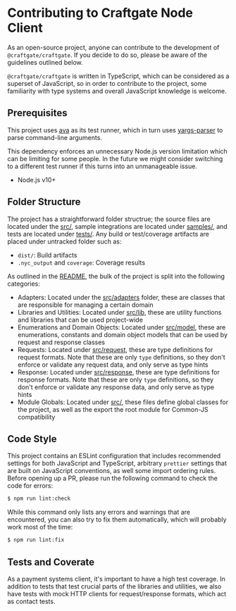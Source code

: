 # Contributing to Craftgate Node Client
As an open-source project, anyone can contribute to the development of `@craftgate/craftgate`. If you decide to do so, please be aware of the guidelines outlined below.

`@craftgate/craftgate` is written in TypeScript, which can be considered as a superset of JavaScript, so in order to contribute to the project, some familiarity with type systems and overall JavaScript knowledge is welcome.

## Prerequisites
This project uses [ava](https://github.com/avajs/ava) as its test runner, which in turn uses [yargs-parser](https://github.com/yargs/yargs-parser) to parse command-line arguments.

This dependency enforces an unnecessary Node.js version limitation which can be limiting for some people. In the future we might consider switching to a different test runner if this turns into an unmanageable issue.

- Node.js v10+

## Folder Structure
The project has a straightforward folder structrue; the source files are located under the [src/](./src), sample integrations are located under [samples/](./samples), and tests are located under [tests/](./tests). Any build or test/coverage artifacts are placed under untracked folder such as:

- `dist/`: Build artifacts
- `.nyc_output` and `coverage`: Coverage results

As outlined in the [README](./README.md), the bulk of the project is split into the following categories:

- Adapters: Located under the [src/adapters](./src/adapters) folder, these are classes that are responsible for managing a certain domain
- Libraries and Utilities: Located under [src/lib](./src/lib), these are utility functions and libraries that can be used project-wide
- Enumerations and Domain Objects: Located under [src/model](./src/model), these are enumerations, constants and domain object models that can be used by request and response classes
- Requests: Located under [src/request](./src/request), these are type definitions for request formats. Note that these are only `type` definitions, so they don't enforce or validate any request data, and only serve as type hints
- Response: Located under [src/response](./src/response), these are type definitions for response formats. Note that these are only `type` definitions, so they don't enforce or validate any response data, and only serve as type hints
- Module Globals: Located under [src/](./src), these files define global classes for the project, as well as the export the root module for Common-JS compatibility

## Code Style
This project contains an ESLint configuration that includes recommended settings for both JavaScript and TypeScript, arbitrary `prettier` settings that are built on JavaScript conventions, as well some import ordering rules. Before opening up a PR, please run the following command to check the code for errors:

```bash
$ npm run lint:check
```

While this command only lists any errors and warnings that are encountered, you can also try to fix them automatically, which will probably work most of the time:

```bash
$ npm run lint:fix
```

## Tests and Coverate
As a payment systems client, it's important to have a high test coverage. In addition to tests that test crucial parts of the libraries and utilities, we also have tests with mock HTTP clients for request/response formats, which act as contact tests.
